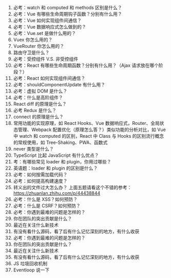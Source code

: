 1. 必考：watch 和 computed 和 methods 区别是什么？
2. 必考：Vue 有哪些生命周期钩子函数？分别有什么用？
3. 必考：Vue 如何实现组件间通信？
4. 必考：Vue 数据响应式怎么做到的？
5. 必考：Vue.set 是做什么用的？
6. Vuex 你怎么用的？
7. VueRouter 你怎么用的？
8. 路由守卫是什么？
9. 必考：受控组件 V.S. 非受控组件
10. 必考：React 有哪些生命周期函数？分别有什么用？（Ajax 请求放在哪个阶段？）
11. 必考：React 如何实现组件间通信？
12. 必考：shouldComponentUpdate 有什么用？
13. 必考：虚拟 DOM 是什么？
14. 必考：什么是高阶组件？
15. React diff 的原理是什么？
16. 必考 Redux 是什么？
17. connect 的原理是什么？
18. 常用功能的实现原理，如 React Hooks、Vue 数据响应式，Router、全局状态管理、Webpack 配置优化（原理怎么答？）类似功能的分析对比，如 Vue 中 watch 和 computed 的区别，React 中 Class 与 Hooks 的区别流行概念的常规使用，如 Tree-Shaking、PWA、函数式
19. never 类型是什么？
20. TypeScript 比起 JavaScript 有什么优点？
21. 考：有哪些常见 loader 和 plugin，你用过哪些？
22. 英语题：loader 和 plugin 的区别是什么？
23. 必考：如何按需加载代码？
24. 必考：如何提高构建速度？
25. 转义出的文件过大怎么办？
    上面五题请看这个不错的参考：https://zhuanlan.zhihu.com/p/44438844
26. 必考：什么是 XSS？如何预防？
27. 必考：什么是 CSRF？如何预防？
28. 必考：你遇到最难的问题是怎样的？
29. 你在团队的突出贡献是什么？
30. 最近在关注什么新技术
31. 有没有看什么源码，看了后有什么记忆深刻的地方，有什么收获
32. 必考：你遇到最难的问题是怎样的？
33. 你在团队的突出贡献是什么？
34. 最近在关注什么新技术
35. 有没有看什么源码，看了后有什么记忆深刻的地方，有什么收获
36. JS 垃圾回收机制
37. Eventloop 说一下
